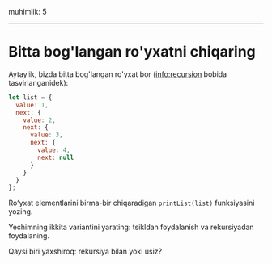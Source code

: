 muhimlik: 5

---

# Bitta bog'langan ro'yxatni chiqaring

Aytaylik, bizda bitta bog'langan ro'yxat bor (<info:recursion> bobida tasvirlanganidek):

```js
let list = {
  value: 1,
  next: {
    value: 2,
    next: {
      value: 3,
      next: {
        value: 4,
        next: null
      }
    }
  }
};
```

Roʻyxat elementlarini birma-bir chiqaradigan `printList(list)` funksiyasini yozing.

Yechimning ikkita variantini yarating: tsikldan foydalanish va rekursiyadan foydalaning.

Qaysi biri yaxshiroq: rekursiya bilan yoki usiz?
